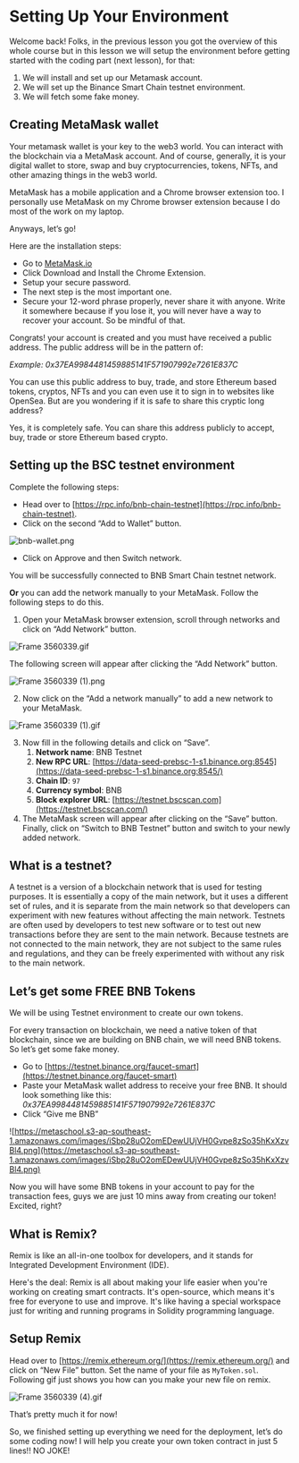 # Setting Up Your Environment

Welcome back! Folks, in the previous lesson you got the overview of this whole course but in this lesson we will setup the environment before getting started with the coding part (next lesson), for that:

1. We will install and set up our Metamask account.
2. We will set up the Binance Smart Chain testnet environment.
3. We will fetch some fake money.

## Creating MetaMask wallet

Your metamask wallet is your key to the web3 world. You can interact with the blockchain via a MetaMask account. And of course, generally, it is your digital wallet to store, swap and buy cryptocurrencies, tokens, NFTs, and other amazing things in the web3 world.

MetaMask has a mobile application and a Chrome browser extension too. I personally use MetaMask on my Chrome browser extension because I do most of the work on my laptop.

Anyways, let’s go!

Here are the installation steps:

- Go to [MetaMask.io](https://metamask.io/)
- Click Download and Install the Chrome Extension.
- Setup your secure password.
- The next step is the most important one.
- Secure your 12-word phrase properly, never share it with anyone. Write it somewhere because if you lose it, you will never have a way to recover your account. So be mindful of that.

Congrats! your account is created and you must have received a public address. The public address will be in the pattern of:

_Example: 0x37EA9984481459885141F571907992e7261E837C_

You can use this public address to buy, trade, and store Ethereum based tokens, cryptos, NFTs and you can even use it to sign in to websites like OpenSea. But are you wondering if it is safe to share this cryptic long address?

Yes, it is completely safe. You can share this address publicly to accept, buy, trade or store Ethereum based crypto.

## Setting up the BSC testnet environment

Complete the following steps:

- Head over to [https://rpc.info/bnb-chain-testnet](https://rpc.info/bnb-chain-testnet).
- Click on the second “Add to Wallet” button.
    
![bnb-wallet.png](https://github.com/0xmetaschool/Learning-Projects/blob/main/assests_for_all/How%20to%20create%20your%20own%20token%20on%20Binance/Setting%20Up%20Your%20Environment/bnb-wallet.png?raw=true)
    
- Click on Approve and then Switch network.

You will be successfully connected to BNB Smart Chain testnet network. 

**Or** you can add the network manually to your MetaMask. Follow the following steps to do this.

1. Open your MetaMask browser extension, scroll through networks and click on “Add Network” button.

![Frame 3560339.gif](https://github.com/0xmetaschool/Learning-Projects/blob/main/assests_for_all/assets_for_Avalanche_c1/Setup%20MetaMask%20and%20Remix/L3_Frame_3560339.gif?raw=true)

The following screen will appear after clicking the “Add Network” button.

![Frame 3560339 (1).png](<https://github.com/0xmetaschool/Learning-Projects/blob/main/assests_for_all/assets_for_Avalanche_c1/Setup%20MetaMask%20and%20Remix/L3_Frame_3560339_(1).png?raw=true>)

2. Now click on the “Add a network manually” to add a new network to your MetaMask.

![Frame 3560339 (1).gif](<https://github.com/0xmetaschool/Learning-Projects/blob/main/assests_for_all/assets_for_Avalanche_c1/Setup%20MetaMask%20and%20Remix/L3_Frame_3560339_(1).gif?raw=true>)

3. Now fill in the following details and click on “Save”.
    1. **Network name**: BNB Testnet
    2. **New RPC URL**: [https://data-seed-prebsc-1-s1.binance.org:8545](https://data-seed-prebsc-1-s1.binance.org:8545/)
    3. **Chain ID**: `97`
    4. **Currency symbol**: BNB
    5. **Block explorer URL**: [https://testnet.bscscan.com](https://testnet.bscscan.com/)
4. The MetaMask screen will appear after clicking on the “Save” button. Finally, click on “Switch to BNB Testnet” button and switch to your newly added network.

## What is a testnet?

A testnet is a version of a blockchain network that is used for testing purposes. It is essentially a copy of the main network, but it uses a different set of rules, and it is separate from the main network so that developers can experiment with new features without affecting the main network. Testnets are often used by developers to test new software or to test out new transactions before they are sent to the main network. Because testnets are not connected to the main network, they are not subject to the same rules and regulations, and they can be freely experimented with without any risk to the main network.

## Let’s get some FREE BNB Tokens

We will be using Testnet environment to create our own tokens.

For every transaction on blockchain, we need a native token of that blockchain, since we are building on BNB chain, we will need BNB tokens. So let’s get some fake money.

- Go to [https://testnet.binance.org/faucet-smart](https://testnet.binance.org/faucet-smart)
- Paste your MetaMask wallet address to receive your free BNB. It should look something like this: _0x37EA9984481459885141F571907992e7261E837C_
- Click “Give me BNB”

![https://metaschool.s3-ap-southeast-1.amazonaws.com/images/iSbp28uO2omEDewUUjVH0Gvpe8zSo35hKxXzvBl4.png](https://metaschool.s3-ap-southeast-1.amazonaws.com/images/iSbp28uO2omEDewUUjVH0Gvpe8zSo35hKxXzvBl4.png)

Now you will have some BNB tokens in your account to pay for the transaction fees, guys we are just 10 mins away from creating our token! Excited, right?

## What is Remix?

Remix is like an all-in-one toolbox for developers, and it stands for Integrated Development Environment (IDE).

Here's the deal: Remix is all about making your life easier when you're working on creating smart contracts. It's open-source, which means it's free for everyone to use and improve. It's like having a special workspace just for writing and running programs in Solidity programming language.

## Setup Remix

Head over to [https://remix.ethereum.org/](https://remix.ethereum.org/) and click on “New File” button. Set the name of your file as `MyToken.sol`. Following gif just shows you how can you make your new file on remix.

![Frame 3560339 (4).gif](<https://github.com/0xmetaschool/Learning-Projects/blob/main/assests_for_all/assets_for_Avalanche_c1/Setup%20MetaMask%20and%20Remix/L3_Frame_3560339_(4).gif?raw=true>)

That’s pretty much it for now!

So, we finished setting up everything we need for the deployment, let’s do some coding now! I will help you create your own token contract in just 5 lines!! NO JOKE!
